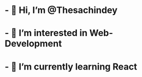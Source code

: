 # - 👋 Hi, I’m @Thesachindey
# - 👀 I’m interested in Web-Development
# - 🌱 I’m currently learning React


<!---
Thesachindey/Thesachindey is a ✨ special ✨ repository because its `README.md` (this file) appears on your GitHub profile.
You can click the Preview link to take a look at your changes.
--->
